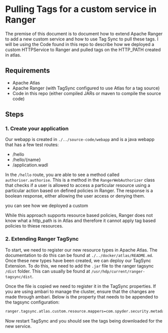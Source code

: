 # Pulling Tags for a custom service in Ranger #

The premise of this document is to document how to extend Apache Ranger to add a new custom service and how to use Tag Sync to pull these tags. I will be using the Code found in this repo to describe how we deployed a custom HTTPService to Ranger and pulled tags on the HTTP_PATH created in atlas.

## Requirements ##

- Apache Atlas
- Apache Ranger (with TagSync configured to use Atlas for a tag source)
- Code in this repo (either compiled JARs or maven to compile the source code)

## Steps ##

### 1. Create your application ###

Our webapp is created in `./../source-code/webapp` and is a java webapp that has a few test routes:

- /hello
- /hello/{name}
- /application.wadl

In the `/hello` route, you are able to see a method called `authoriser.authorise`. This is a method in the `RangerWebAuthorizer` class that checks if a user is allowed to access a particular resource using a particular action based on defined policies in Ranger. The response is a boolean response, either allowing the user access or denying them.

you can see how we deployed a custom

While this approach supports resource based policies, Ranger does not know what a http_path is in Atlas and therefore it cannot apply tag based policies to thiese resources.

### 2. Extending Ranger TagSync ###

To start, we need to register our new resource types in Apache Atlas. The documentation to do this can be found at `./../docker/atlas/README.md`. Once these new types have been created, we can deploy our TagSync Extension. To do this, we need to add the `.jar` file to the ranger tagsync `/dist` folder. This can usually be found at `/usr/hdp/current/ranger-tagsync/dist`.

Once the file is copied we need to register it in the TagSync properties. If you are using ambari to manage the cluster, ensure that the changes are made through ambari. Below is the property that needs to be appended to the tagsync configuration:

```sh
ranger.tagsync.atlas.custom.resource.mappers=com.spyder.security.metadata.AtlasHTTPServiceResourceMapper
```

Now restart TagSync and you should see the tags being downloaded for the new service.
